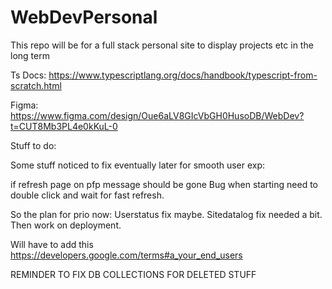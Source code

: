# WebDevPersonal
This repo will be for a full stack personal site to display projects etc in the long term


Ts Docs: https://www.typescriptlang.org/docs/handbook/typescript-from-scratch.html


Figma: https://www.figma.com/design/Oue6aLV8GIcVbGH0HusoDB/WebDev?t=CUT8Mb3PL4e0kKuL-0



Stuff to do:
        

Some stuff noticed to fix eventually later for smooth user exp:

if refresh page on pfp message should be gone
Bug when starting need to double click and wait for fast refresh.


So the plan for prio now:
Userstatus fix maybe.
Sitedatalog fix needed a bit.
Then work on deployment.



Will have to add this https://developers.google.com/terms#a_your_end_users

REMINDER TO FIX DB COLLECTIONS FOR DELETED STUFF
